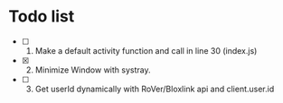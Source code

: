 # Todo list
* [ ] 1. Make a default activity function and call in line 30 (index.js)
* [x] 2. Minimize Window with systray.
* [ ] 3. Get userId dynamically with RoVer/Bloxlink api and client.user.id